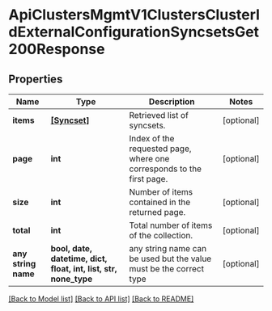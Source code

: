 # ApiClustersMgmtV1ClustersClusterIdExternalConfigurationSyncsetsGet200Response


## Properties
Name | Type | Description | Notes
------------ | ------------- | ------------- | -------------
**items** | [**[Syncset]**](Syncset.md) | Retrieved list of syncsets. | [optional]
**page** | **int** | Index of the requested page, where one corresponds to the first page. | [optional]
**size** | **int** | Number of items contained in the returned page. | [optional]
**total** | **int** | Total number of items of the collection. | [optional]
**any string name** | **bool, date, datetime, dict, float, int, list, str, none_type** | any string name can be used but the value must be the correct type | [optional]

[[Back to Model list]](../README.md#documentation-for-models) [[Back to API list]](../README.md#documentation-for-api-endpoints) [[Back to README]](../README.md)
